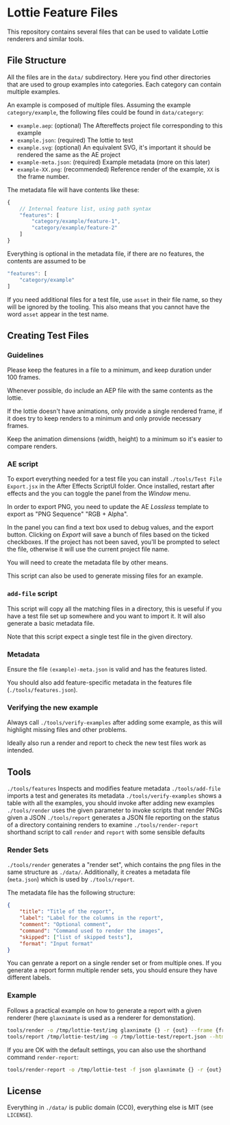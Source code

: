 Lottie Feature Files
====================

This repository contains several files that can be used to validate Lottie
renderers and similar tools.


File Structure
--------------

All the files are in the `data/` subdirectory.
Here you find other directories that are used to group examples into categories.
Each category can contain multiple examples.

An example is composed of multiple files. Assuming the example
`category/example`, the following files could be found in `data/category`:

* `example.aep`: (optional) The Aftereffects project file corresponding to this example
* `example.json`: (required) The lottie to test
* `example.svg`: (optional) An equivalent SVG, it's important it should be rendered the same as the AE project
* `example-meta.json`: (required) Example metadata (more on this later)
* `example-XX.png`: (recommended) Reference render of the example, `XX` is the frame number.

The metadata file will have contents like these:

```js
{
    // Internal feature list, using path syntax
    "features": [
        "category/example/feature-1",
        "category/example/feature-2"
    ]
}
```

Everything is optional in the metadata file, if there are no features,
the contents are assumed to be

```js
"features": [
    "category/example"
]
```

If you need additional files for a test file, use `asset` in their file name, so they will be ignored by the tooling.
This also means that you cannot have the word `asset` appear in the test name.


Creating Test Files
-------------------

### Guidelines

Please keep the features in a file to a minimum, and keep duration under 100 frames.

Whenever possible, do include an AEP file with the same contents as the lottie.

If the lottie doesn't have animations, only provide a single rendered frame,
if it does try to keep renders to a minimum and only provide necessary frames.

Keep the animation dimensions (width, height) to a minimum so it's easier
to compare renders.


### AE script

To export everything needed for a test file you can install `./tools/Test File Export.jsx` in the After Effects
ScriptUI folder. Once installed, restart after effects and the you can toggle the panel from the _Window_ menu.

In order to export PNG, you need to update the AE _Lossless_ template to export as "PNG Sequence" "RGB + Alpha".

In the panel you can find a text box used to debug values, and the export button.
Clicking on _Export_ will save a bunch of files based on the ticked checkboxes.
If the project has not been saved, you'll be prompted to select the file, otherwise it will use the current project
file name.

You will need to create the metadata file by other means.

This script can also be used to generate missing files for an example.


### `add-file` script

This script will copy all the matching files in a directory, this is ueseful if you have a test file set up somewhere
and you want to import it. It will also generate a basic metadata file.

Note that this script expect a single test file in the given directory.


### Metadata

Ensure the file `(example)-meta.json` is valid and has the features listed.

You should also add feature-specific metadata in the features file (`./tools/features.json`).


### Verifying the new example

Always call `./tools/verify-examples` after adding some example, as this will highlight missing files and other problems.

Ideally also run a render and report to check the new test files work as intended.

Tools
-----

`./tools/features` Inspects and modifies feature metadata
`./tools/add-file` imports a test and generates its metadata
`./tools/verify-examples` shows a table with all the examples, you should invoke after adding new examples
`./tools/render` uses the given parameter to invoke scripts that render PNGs given a JSON
`./tools/report` generates a JSON file reporting on the status of a directory containing renders to examine
`./tools/render-report` shorthand script to call `render` and `report` with some sensible defaults


### Render Sets

`./tools/render` generates a "render set", which contains the png files in the same structure as `./data/`.
Additionally, it creates a metadata file (`meta.json`) which is used by `./tools/report`.

The metadata file has the following structure:

```json
{
    "title": "Title of the report",
    "label": "Label for the columns in the report",
    "comment": "Optional comment",
    "command": "Command used to render the images",
    "skipped": ["list of skipped tests"],
    "format": "Input format"
}
```

You can genrate a report on a single render set or from multiple ones.
If you generate a report formn multiple render sets, you should ensure they have different labels.


### Example

Follows a practical example on how to generate a report with a given renderer
(here `glaxnimate` is used as a renderer for demonstation).

```bash
tools/render -o /tmp/lottie-test/img glaxnimate {} -r {out} --frame {frame}
tools/report /tmp/lottie-test/img -o /tmp/lottie-test/report.json --html /tmp/lottie-test/report.html
```

If you are OK with the default settings, you can also use the shorthand command `render-report`:

```bash
tools/render-report -o /tmp/lottie-test -f json glaxnimate {} -r {out} --frame {frame}
```


License
-------

Everything in `./data/` is public domain (CC0), everything else is MIT (see `LICENSE`).
